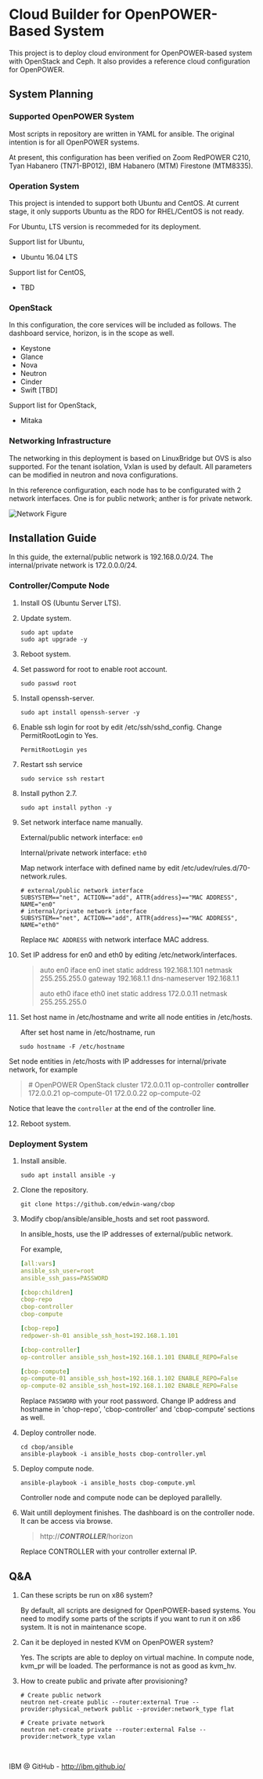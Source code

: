 # Cloud Builder for OpenPOWER-Based System

This project is to deploy cloud environment for OpenPOWER-based system with OpenStack and Ceph. It also provides a reference cloud configuration for OpenPOWER.


## System Planning

### Supported OpenPOWER System

Most scripts in repository are written in YAML for ansible. The original intention is for all OpenPOWER systems.

At present, this configuration has been verified on Zoom RedPOWER C210, Tyan Habanero (TN71-BP012), IBM Habanero (MTM) Firestone (MTM8335).

### Operation System

This project is intended to support both Ubuntu and CentOS. At current stage, it only supports Ubuntu as the RDO for RHEL/CentOS is not ready.

For Ubuntu, LTS version is recommeded for its deployment.

Support list for Ubuntu,

- Ubuntu 16.04 LTS



Support list for CentOS,

- TBD



### OpenStack

In this configuration, the core services will be included as follows. The dashboard service, horizon, is in the scope as well.

* Keystone
* Glance
* Nova
* Neutron
* Cinder
* Swift [TBD]

Support list for OpenStack,

- Mitaka

### Networking Infrastructure

The networking in this deployment is based on LinuxBridge but OVS is also supported. For the tenant isolation, Vxlan is used by default. All parameters can be modified in neutron and nova configurations.

In this reference configuration, each node has to be configurated with 2 network interfaces. One is for public network; anther is for private network.

![Network Figure](images/network.png)



## Installation Guide

In this guide, the external/public network is 192.168.0.0/24. The internal/private network is 172.0.0.0/24.

### Controller/Compute Node

1. Install OS (Ubuntu Server LTS).

2. Update system.

   ```shell
   sudo apt update
   sudo apt upgrade -y
   ```

3. Reboot system.

4. Set password for root to enable root account.

   ```shell
   sudo passwd root
   ```


1. Install openssh-server.

   ```shell
   sudo apt install openssh-server -y
   ```

2. Enable ssh login for root by edit /etc/ssh/sshd_config. Change PermitRootLogin to Yes.

   ```shell
   PermitRootLogin yes
   ```

3. Restart ssh service

   ```shell
   sudo service ssh restart
   ```

4. Install python 2.7.

   ```shell
   sudo apt install python -y
   ```

5. Set network interface name manually.

   External/public network interface: `en0`

   Internal/private network interface: `eth0`

   Map network interface with defined name by edit /etc/udev/rules.d/70-network.rules.

   ```shell
   # external/public network interface
   SUBSYSTEM=="net", ACTION=="add", ATTR{address}=="MAC ADDRESS", NAME="en0"
   # internal/private network interface
   SUBSYSTEM=="net", ACTION=="add", ATTR{address}=="MAC ADDRESS", NAME="eth0"
   ```

   Replace `MAC ADDRESS` with network interface MAC address.

6. Set IP address for en0 and eth0 by editing /etc/network/interfaces.

   > auto en0
   > iface en0 inet static
   > address 192.168.1.101
   > netmask 255.255.255.0
   > gateway 192.168.1.1
   > dns-nameserver 192.168.1.1
   >
   > auto eth0
   > iface eth0 inet static
   > address 172.0.0.11
   > netmask 255.255.255.0

7. Set host name in /etc/hostname and write all node entities in /etc/hosts.

   After set host name in /etc/hostname, run

```shell
   sudo hostname -F /etc/hostname
```

   Set node entities in /etc/hosts with IP addresses for internal/private network, for example

   > \# OpenPOWER OpenStack cluster
   > 172.0.0.11      op-controller	**controller**
   > 172.0.0.21      op-compute-01
   > 172.0.0.22      op-compute-02

   Notice that leave the `controller` at the end of the controller line.

12. Reboot system.


### Deployment System

1. Install ansible.

   ```shell
   sudo apt install ansible -y
   ```

2. Clone the repository.

   ```shell
   git clone https://github.com/edwin-wang/cbop
   ```

3. Modify cbop/ansible/ansible_hosts and set root password.

   In ansible_hosts, use the IP addresses of external/public network.

   For example,

   ```yaml
   [all:vars]
   ansible_ssh_user=root
   ansible_ssh_pass=PASSWORD

   [cbop:children]
   cbop-repo
   cbop-controller
   cbop-compute

   [cbop-repo]
   redpower-sh-01 ansible_ssh_host=192.168.1.101

   [cbop-controller]
   op-controller ansible_ssh_host=192.168.1.101 ENABLE_REPO=False

   [cbop-compute]
   op-compute-01 ansible_ssh_host=192.168.1.102 ENABLE_REPO=False
   op-compute-02 ansible_ssh_host=192.168.1.102 ENABLE_REPO=False
   ```
   Replace `PASSWORD` with your root password. Change IP address and hostname in 'chop-repo', 'cbop-controller' and 'cbop-compute' sections as well.

4. Deploy controller node.

   ```shell
   cd cbop/ansible
   ansible-playbook -i ansible_hosts cbop-controller.yml
   ```

5. Deploy compute node.

   ```shell
   ansible-playbook -i ansible_hosts cbop-compute.yml
   ```

   Controller node and compute node can be deployed parallelly.

6. Wait untill deployment finishes. The dashboard is on the controller node. It can be access via browse.


   > http://***CONTROLLER***/horizon


   Replace CONTROLLER with your controller external IP.



## Q&A

1. Can these scripts be run on x86 system?

   By default, all scripts are designed for OpenPOWER-based systems. You need to modify some parts of the scripts if you want to run it on x86 system. It is not in maintenance scope.

2. Can it be deployed in nested KVM on OpenPOWER system?

   Yes. The scripts are able to deploy on virtual machine. In compute node, kvm_pr will be loaded. The performance is not as good as kvm_hv.

3. How to create public and private after provisioning?

   ```shell
   # Create public network
   neutron net-create public --router:external True --provider:physical_network public --provider:network_type flat

   # Create private network
   neutron net-create private --router:external False --provider:network_type vxlan
   ```
   ​





IBM @ GitHub - http://ibm.github.io/

